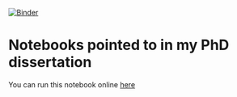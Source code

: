 [![Binder](https://mybinder.org/badge_logo.svg)](https://mybinder.org/v2/gh/sulheim/phd-dissertation/HEAD?filepath=Notebooks%2Fminimal_cell.ipynb)

# Notebooks pointed to in my PhD dissertation
You can run this notebook online [here](https://mybinder.org/v2/gh/sulheim/phd-dissertation/HEAD?filepath=Notebooks%2Fminimal_cell.ipynb) 
